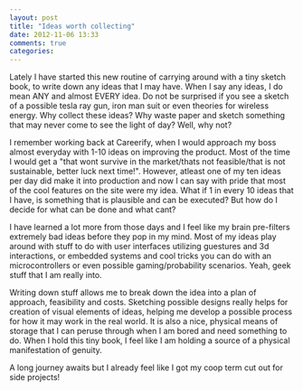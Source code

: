 ```yaml
---
layout: post
title: "Ideas worth collecting"
date: 2012-11-06 13:33
comments: true
categories: 
---
```

<p>Lately I have started this new routine of carrying around with a tiny sketch book, to write down any ideas that I may have. When I say any ideas, I do mean ANY and almost EVERY idea. Do not be surprised if you see a sketch of a possible tesla ray gun, iron man suit or even theories for wireless energy. Why collect these ideas? Why waste paper and sketch something that may never come to&nbsp;see the light of day? Well, why not?</p>
<p>I remember working back at Careerify, when I would approach my boss almost everyday with 1-10 ideas on improving the product. Most of the time I would get a "that wont survive in the market/thats not feasible/that is not sustainable, better luck next time!". However, atleast one of my ten ideas per day did make it into production and now I can say with pride that most of the cool features on the site were my idea. What if 1 in every 10 ideas that I have, is something that is plausible and can be executed? But how do I decide for what can be done and what cant?&nbsp;</p>
<p>I have learned a lot more from those days and I feel like my brain pre-filters extremely bad ideas before they pop in my mind. Most of my ideas play around with stuff to do with user interfaces utilizing guestures and 3d interactions, or embedded systems and cool tricks you can do with an microcontrollers or even possible gaming/probability scenarios. Yeah, geek stuff that I am really into.</p>
<p>Writing down stuff allows me to break down the idea into a plan of approach, feasibility and costs. Sketching possible designs really helps for creation of visual elements of ideas, helping me develop a possible process for how it may work in the real world. It is also a nice, physical means of storage that I can peruse through when I am bored and need something to do. When I hold this tiny book, I feel like I am holding a source of a physical manifestation of genuity.&nbsp;</p>
<p>A long journey awaits but I already feel like I got my coop term cut out for side projects!</p>
